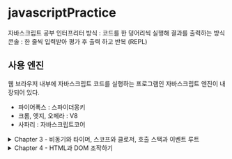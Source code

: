 # javascriptPractice
자바스크립트 공부
인터프리터 방식 : 코드를 한 덩어리씩 실행해 결과를 출력하는 방식
콘솔 : 한 줄씩 입력받아 평가 후 출력 하고 반복 (REPL)
## 사용 엔진
웹 브라우저 내부에 자바스크립트 코드를 실행하는 프로그램인 자바스크립트 엔진이 내장되어 있다.
- 파이어폭스 : 스파이더몽키
- 크롬, 엣지, 오페라 : V8
- 사파리 : 자바스크립트코어


<details>
  <summary>Chapter 3 - 비동기와 타이머, 스코프와 클로저, 호출 스택과 이벤트 루트</summary>

- 호출 스택 : 동기 코드를 담당한다.
- 이벤트 루프 : 비동기 코드를 담당한다.
- 백그라운드 : 타이머를 처리하고 이벤트 리스너를 저장하는 공간 -> 백그라운드에서 코드를 실행하는게 아닌 콜백 함수들을 테스크 큐로 보낸다.
- 테스크 큐 : 실행될 콜백 함수들이 대기하고 있는 공간
- 이벤트 루프 : 테스크 큐에서 호출 스택으로 함수를 이동시키는 존재. -> 호출 스택이 비어있으면 옮긴다.
- 가장 처음 실행되는 함수는 annonymous이다.
- annonymous가 호출 스택에서 나가면 종료되는게 맞지만 백그라운드, 태스크 큐에도 함수가 없어야 전체가 종료된다.
- 콜백 함수는 지정한 시간이 지나고 호출 스택이 비어 있어야만 실행될 수 있어서 비동기와 타이머를 실행할때 문제가 발생할 수 있다.

## 재귀 함수
- 내부에서 자기 자신을 다시 호출하는 함수
- 재귀함수가 연산량이 많으면 웹 브라우저가 느려지는 현상이 발생할 수 있다.

## 프로미스와 async/await
- 실행된 결과 값을 저장하고 있으며 언제든지 필요할 때 그 값을 꺼낼 수 있는 객체
- 비동기 작업을 처리하기 위한 객체로, 미래에 완료될 작업을 나타낸다.
- await : 프로미스가 resolve()할 때까지 기다리라는 뜻. 프로미스 코드에서만 가능하다.
</details>

<details>
<summary>Chapter 4 - HTML과 DOM 조작하기</summary>

- DOM(Document Object Model) : document 객체를 통해 접근 및 조작할 수 있다.
- class : .
- id : #
- 다중 속성을 찾을때는  const $span = document.querySelector('div span'); 형식을 사용한다.
  - 그럼 div안에 있는 span파일을 검색하는 과정을 수행한다.
- 
  ```javascript
  const $div = document.querySelector('div');
  console.log($div.textContent);
  console.log($div.innerHTML)
  //이런 형식을 사용하면 InnerHTML을 사용해서 어떻게 나오는지 볼 수 있다.
- 
  ```javascript
  $div.innerHTML = '';
  const $button = document.querySelector('button');
  $button.innerHTML = '<b>굵게</b>';
  //안에 Html문을 넣을수도 있다.
- Html내부의 값을 선택할때는 textContent 입력받은 값을 가져올때는 value를 사용한다.
- 
  ```javascript
  const $input = document.querySelector('input');
  $input.value = 123
  $input.focus();
  //안에 값을 넣고 그 칸을 하이라이트 한다.
- 이벤트 리스너는 대표적인 비동기 함수 중  하나다.
  - 이벤트 리스너가 존재하는한 전체코드도 종료되지 않는다.

- 이벤트 캡처링 : 이벤트가 자식 태그로 전파되어 내려가는 현상.

</details>
